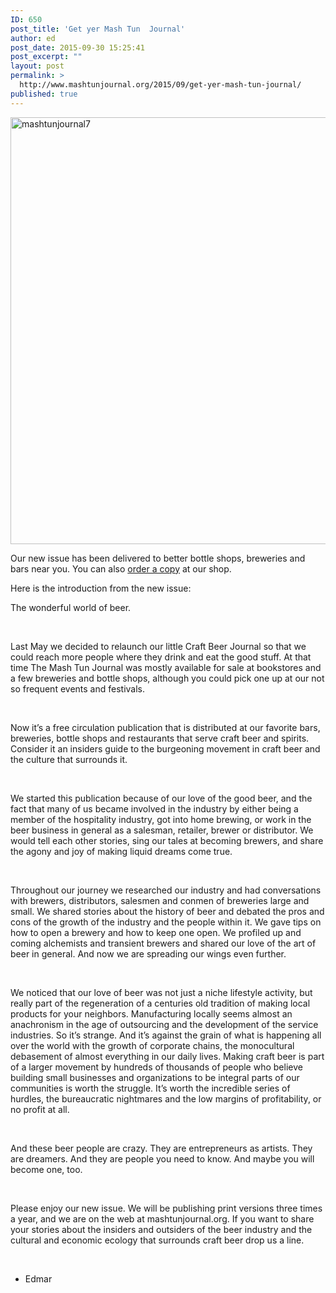 ```yaml
---
ID: 650
post_title: 'Get yer Mash Tun  Journal'
author: ed
post_date: 2015-09-30 15:25:41
post_excerpt: ""
layout: post
permalink: >
  http://www.mashtunjournal.org/2015/09/get-yer-mash-tun-journal/
published: true
---
```

<a href="http://www.mashtunjournal.org/2015/09/get-yer-mash-tun-journal/screen-shot-2015-09-14-at-12-24-50-pm/" rel="attachment wp-att-651"><img class="alignnone size-large wp-image-651" src="http://www.mashtunjournal.org/wp-content/uploads/2015/09/Screen-Shot-2015-09-14-at-12.24.50-PM-550x683.png" alt="mashtunjournal7" width="550" height="683" /></a>

Our new issue has been delivered to better bottle shops, breweries and bars near you.
You can also <a href="http://underthecounterculture.bigcartel.com/product/mash-tun-7">order a copy</a> at our shop.

Here is the introduction from the new issue:

The wonderful world of beer.

&nbsp;

Last May we decided to relaunch our little Craft Beer Journal so that we could reach more people where they drink and eat the good stuff. At that time The Mash Tun Journal was mostly available for sale at bookstores and a few breweries and bottle shops, although you could pick one up at our not so frequent events and festivals.

&nbsp;

Now it’s a free circulation publication that is distributed at our favorite bars, breweries, bottle shops and restaurants that serve craft beer and spirits. Consider it an insiders guide to the burgeoning movement in craft beer and the culture that surrounds it.

&nbsp;

We started this publication because of our love of the good beer, and the fact that many of us became involved in the industry by either being a member of the hospitality industry, got into home brewing, or work in the beer business in general as a salesman, retailer, brewer or distributor. We would tell each other stories, sing our tales at becoming brewers, and share the agony and joy of making liquid dreams come true.

&nbsp;

Throughout our journey we researched our industry and had conversations with brewers, distributors, salesmen and conmen of breweries large and small. We shared stories about the history of beer and debated the pros and cons of the growth of the industry and the people within it. We gave tips on how to open a brewery and how to keep one open. We profiled up and coming alchemists and transient brewers and shared our love of the art of beer in general. And now we are spreading our wings even further.

&nbsp;

We noticed that our love of beer was not just a niche lifestyle activity, but really part of the regeneration of a centuries old tradition of making local products for your neighbors. Manufacturing locally seems almost an anachronism in the age of outsourcing and the development of the service industries. So it’s strange. And it’s against the grain of what is happening all over the world with the growth of corporate chains, the monocultural debasement of almost everything in our daily lives. Making craft beer is part of a larger movement by hundreds of thousands of people who believe building small businesses and organizations to be integral parts of our communities is worth the struggle. It’s worth the incredible series of hurdles, the bureaucratic nightmares and the low margins of profitability, or no profit at all.

&nbsp;

And these beer people are crazy. They are entrepreneurs as artists. They are dreamers. And they are people you need to know. And maybe you will become one, too.

&nbsp;

Please enjoy our new issue. We will be publishing print versions three times a year, and we are on the web at mashtunjournal.org. If you want to share your stories about the insiders and outsiders of the beer industry and the cultural and economic ecology that surrounds craft beer drop us a line.

&nbsp;

- Edmar

&nbsp;

&nbsp;

&nbsp;

&nbsp;

&nbsp;

&nbsp;

&nbsp;